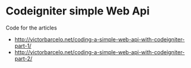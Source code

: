 Codeigniter simple Web Api
==========================
Code for the articles
 * http://victorbarcelo.net/coding-a-simple-web-api-with-codeigniter-part-1/
 * http://victorbarcelo.net/coding-a-simple-web-api-with-codeigniter-part-2/